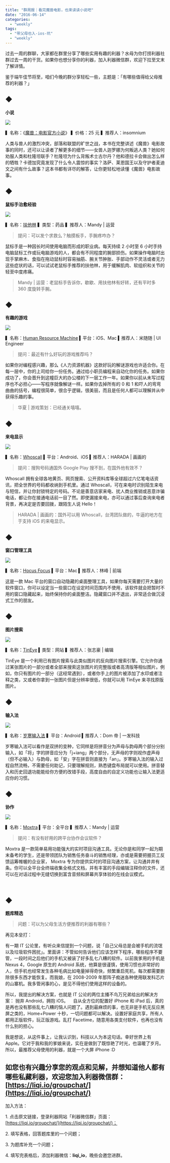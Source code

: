 ```yaml
---
title: "群周报｜看完魔兽电影，也来读读小说吧"
date: "2016-06-14"
categories: 
  - "weekly"
tags: 
  - "带父母也入-ios-坑"
  - "weekly"
---
```


过去一周的群聊，大家都在群里分享了哪些实用有趣的利器？水母为你打捞利器社群过去一周的干货。如果你也想分享你的利器，加入利器微信群，欢迎下拉至文末了解详情。

鉴于端午佳节将至，咱们今晚的群分享轻松一些，主题是：「有哪些值得给父母推荐的利器？」

## ◆

**小说**

![](/images/83950-1377x1024.jpg)

▍名称：《[魔兽：电影官方小说](https://item.jd.com/11939148.html)》 ▍价格：25 元 ▍推荐人：insomnium

人类与兽人的激烈冲突，部落和联盟的旷世之战，本书在完整讲述《魔兽》电影故事的同时，还可以让读者了解更多的细节——女兽人迦罗娜为何叛逃人类？她如何劝服人类和杜隆坦联手？杜隆坦为什么背叛术士古尔丹？他和德拉卡会做出怎么样的牺牲？卡德加究竟发现了什么令人震惊的事实？洛萨、莱恩国王以及守护者麦迪文之间有什么故事？这本书都有详尽的解答，让你更轻松地读懂《魔兽》电影故事。

## ◆

**鼠标手治愈经验**

![](/images/13074.jpg)

▍名称：[扶他林](https://yao.dxy.com/drug/53599.htm) ▍类型：药品 ▍推荐人：Mandy | 运营

> 提问：可以发个求救么？触摸板手，手腕疼咋办？

鼠标手是一种因长时间使用电脑而形成的职业病。每天持续 2 小时至 6 小时手持电脑鼠标工作或玩电脑游戏的人，都会有不同程度的腕部损伤。如果操作电脑时出现手掌麻木、食指在拖动鼠标时容易抽筋、腕关节肿胀、手部动作不灵活或者无力这些症状的话，可以试试老鼠标手推荐的扶他林，用于缓解肌肉、软组织和关节的轻至中度疼痛。

> Mandy | 运营：老鼠标手告诉你，歇歇、用扶他林有好转，还有平时多 360 度旋转手腕。

## ◆

**有趣的游戏**

![](/images/86537.jpeg)

▍名称：[Human Resource Machine](https://itunes.apple.com/cn/app/human-resource-machine/id1005098334?mt=8) ▍平台：iOS、Mac ▍推荐人：米随随 | UI Engineer

> 提问：最近有什么好玩的游戏推荐吗？

如果你对编程感兴趣，那么《人力资源机器》这款好玩的解谜游戏也许适合你。在每一层中，你的上司给你一份任务。通过给小职员编程来自动化你的任务。如果你成功了，你会晋升到这幢巨大的办公楼的下一层工作一年。如果你以前从未写过程序也不必担心——写程序就像解谜一样。如果你去掉所有的 0 和 1 和吓人的弯弯曲曲的括号，编程很简单，很合乎逻辑，很美丽，而且是任何人都可以理解并从中获得乐趣的事。

> 华夏 | 游戏策划：已经通关嘻嘻。

## ◆

**来电显示**

![](/images/02444.jpg)

▍名称：[Whoscall](https://play.google.com/store/apps/details?id=gogolook.callgogolook2&hl=zh) ▍平台：Android、iOS ▍推荐人：HARADA | 画画的

> 提问：搜狗号码通国外 Google Play 搜不到，在国外他有效不？

Whoscall 拥有全球各地黄页、网页搜索、公开资料库等全球超过六亿笔电话资讯，把全世界的号码都收纳到手机里。通过 Whoscall，可在来电时识别陌生来电与短信，并让你封锁特定的号码。不论是善意店家来电、扰人商业推销或恶意诈骗电话，都让你在接通电话前一目了然。即使漏接来电，亦可以通过事后查询来电者背景，再决定是否要回拨，跟陌生人说 Hello！

> HARADA | 画画的：国外可以用 Whoscall，台湾团队做的，牛逼的地方在于支持 iOS 的来电显示。

## ◆

**窗口管理工具**

![](/images/85971.png)

▍名称：[Hocus Focus](https://hocusfoc.us/) ▍平台：Mac ▍推荐人：林峰 | 前端

这是一款 Mac 平台的窗口自动隐藏的桌面整理工具，如果你每天需要打开大量的软件窗口，你可以设定当一些窗口在设定时间范围内不使用，该软件就会把暂时不用的窗口隐藏起来，始终保持你的桌面整洁。隐藏窗口并不退出，非常适合做沉浸式工作的朋友。

## ◆

**图片搜索**

![](/images/92392.jpg)

▍名称：[TinEye](https://www.tineye.com/) ▍类型：网站 ▍推荐人：张志豪 | 编辑

TinEye 是一个利用已有图片搜索与此类似图片的反向图片搜索引擎。它允许你通过某张图片的一部分或者全部来搜索这张图片的完整版或者高清版等相似图片。例如，你只有图片的一部分（这经常遇到），或者你手上的图片被添加了水印或者注释之类，又或者你拿到一张图片但是分辨率很低，你就可以用 TinEye 来寻找原版图片。

## ◆

**输入法**

![](/images/86236-787x1024.png)

▍名称：[岁寒输入法](https://www.wandoujia.com/apps/com.example.suihangimeversion3) ▍平台：Android ▍推荐人：Dom 帝 | 一发科技

岁寒输入法可以看作是双拼的变种，它同样是将拼音分为声母与韵母两个部分分别输入，如「将」字的拼音应分为「j+iang」两个部分，无声母的字则视作虚声母（但不必输入）与韵母，如「安」字在拼音则直接为「an」。岁寒输入法的输入过程自然流畅，不需要任何助记，只要理解规则，熟悉键盘布局就可以使用。拼音替入和历史回退功能能给你方便的改错手段，高度自由的自定义功能也让输入法更适应你的习惯。

## ◆

**协作**

![](/images/10311.png)

▍名称：[Moxtra](https://cn.moxtra.com/producttour/) ▍平台：全平台 ▍推荐人：Mandy | 运营

> 提问：有没有好用的跨平台协作会议软件？

Moxtra 是一款简单易用功能强大的实时项目沟通工具。无论你是和同学一起为期末备考的学生，还是带领团队为销售任务奋斗的销售经理，亦或是需要把握员工反馈运筹帷幄的企业家， Moxtra 专为你提供实时的项目沟通方案，让沟通井井有条。你可以全平台全终端收集全格式文档，并有丰富的手段编辑注释你的文件，还可以在对话过程中无缝切换到富含音频和屏幕共享体验的在线会议模式。

 

## ◆

**题库精选**

> 问题：可以为父母生活方便推荐的利器有哪些？

再见本垒打：

有一期 IT 公论里，有听众来信提到一个问题，说「自己父母总是会被手机的流氓以及垃圾软件困扰」。里面讲：不管如何告诉他们应该怎样下程序，哪些程序不要管，一段时间之后他们的手机又被装了好多乱七八糟的软件。以前我爹用的手机是 Nexus 4，Google 原生的 Android 系统，他算是很谨慎，使用习惯也非常好的人，但手机也经常发生各种毛病比如电量掉得奇快，频繁重启死机，每次都需要删除很多东西才能恢复。而我娘，在 2008-2009 年那阵子痴迷各种使用联发科芯片的山寨机。我多管闲事的心，是见不得他们使用这样的设备的。

所以，我提出的解决方案，也就是 IT 公论的两位主播不鸟万兄弟给出的解决方案： 抛弃 Android，拥抱 iOS。    自从全方位的配置好 iPhone 和 iPad 后，真的是再也没有那些乱七八糟的恼人问题了。遇到最麻烦的事，也无非是手机无反应黑屏之类的，Home+Power 十秒，一切问题都可以解决。设置好家庭共享，所有人都用正版软件，玩正版游戏。乱打 Facetime，随意用各类支付软件，也再也没有什么别的担心。

我是想说，从这件事上，让我认识到，科技以人为本这句话。幸好世界上有 Apple。它对于我和我的爹娘来说，实在是做到了既惊艳了时光，也温暖了岁月。所以，最推荐父母使用的利器，就是一个大屏 iPhone :D

## 如您也有兴趣分享您的观点和见解，并想知道他人都有哪些私藏利器，欢迎您加入利器微信群：[https://liqi.io/groupchat/](https://liqi.io/groupchat/)

加入方法：

1\. 点击原文链接，登录利器网站「利器微信群」页面：[https://liqi.io/groupchat/](https://liqi.io/groupchat/)；

2\. 填写表格，回答题库里的一个问题；

3\. 为题库补充一个问题；

4\. 填写完表格后，添加利器微信：**liqi\_io**，晚些会邀您进群。
